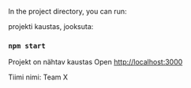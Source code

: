 
In the project directory, you can run:

projekti kaustas, jooksuta:
### `npm start`

Projekt on nähtav kaustas
Open [http://localhost:3000](http://localhost:3000) 

Tiimi nimi: Team X